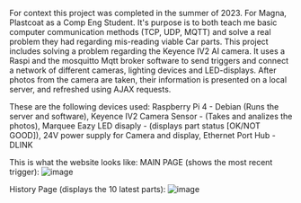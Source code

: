 For context this project was completed in the summer of 2023. For Magna, Plastcoat as a Comp Eng Student. It's purpose is to both teach me basic computer communication methods (TCP, UDP, MQTT) and solve a real problem they had regarding mis-reading viable Car parts. 
This project includes solving a problem regarding the Keyence IV2 AI camera. It uses a Raspi and the mosquitto Mqtt broker software to 
send triggers and connect a network of different cameras, lighting devices and LED-displays. After photos from the camera are taken, their
information is presented on a local server, and refreshed using AJAX requests. 

These are the following devices used:
Raspberry Pi 4 - Debian (Runs the server and software),
Keyence IV2 Camera Sensor  - (Takes and analizes the photos),
Marquee Eazy LED disaply - (displays part status [OK/NOT GOOD]),
24V power supply for Camera and display,
Ethernet Port Hub - DLINK



This is what the website looks like:
MAIN PAGE (shows the most recent trigger):
![image](https://github.com/lukarod72/Keyence-camera-project/assets/138014461/f62a2320-f399-44e3-b25b-4ef6736e0b5b)

History Page (displays the 10 latest parts):
![image](https://github.com/lukarod72/Keyence-camera-project/assets/138014461/4b34af51-9d86-4e0c-944b-12b1785c1bd7)

